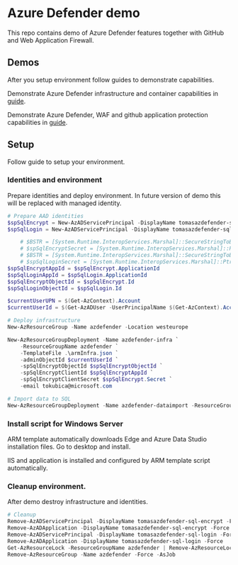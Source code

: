 # Azure Defender demo
This repo contains demo of Azure Defender features together with GitHub and Web Application Firewall.

## Demos
After you setup environment follow guides to demonstrate capabilities.

Demonstrate Azure Defender infrastructure and container capabilities in [guide](./infraDemo.md).

Demonstrate Azure Defender, WAF and github application protection capabilities in [guide](./appDemo.md).

## Setup
Follow guide to setup your environment.

### Identities and environment
Prepare identities and deploy environment. In future version of demo this will be replaced with managed identity.

```powershell
# Prepare AAD identities
$spSqlEncrypt = New-AzADServicePrincipal -DisplayName tomasazdefender-sql-encrypt -SkipAssignment
$spSqlLogin = New-AzADServicePrincipal -DisplayName tomasazdefender-sql-login -SkipAssignment

    # $BSTR = [System.Runtime.InteropServices.Marshal]::SecureStringToBSTR($spSqlEncrypt.Secret)
    # $spSqlEncryptSecret = [System.Runtime.InteropServices.Marshal]::PtrToStringAuto($BSTR)
    # $BSTR = [System.Runtime.InteropServices.Marshal]::SecureStringToBSTR($spSqlLogin.Secret)
    # $spSqlLoginSecret = [System.Runtime.InteropServices.Marshal]::PtrToStringAuto($BSTR)
$spSqlEncryptAppId = $spSqlEncrypt.ApplicationId
$spSqlLoginAppId = $spSqlLogin.ApplicationId
$spSqlEncryptObjectId = $spSqlEncrypt.Id
$spSqlLoginObjectId = $spSqlLogin.Id

$currentUserUPN = $(Get-AzContext).Account
$currentUserId = $(Get-AzADUser -UserPrincipalName $(Get-AzContext).Account).Id

# Deploy infrastructure
New-AzResourceGroup -Name azdefender -Location westeurope

New-AzResourceGroupDeployment -Name azdefender-infra `
    -ResourceGroupName azdefender `
    -TemplateFile .\armInfra.json `
    -adminObjectId $currentUserId `
    -spSqlEncryptObjectId $spSqlEncryptObjectId `
    -spSqlEncryptClientId $spSqlEncryptAppId `
    -spSqlEncryptClientSecret $spSqlEncrypt.Secret `
    -email tokubica@microsoft.com

# Import data to SQL
New-AzResourceGroupDeployment -Name azdefender-dataimport -ResourceGroupName azdefender -TemplateFile .\armSqlDataImport.json
```

### Install script for Windows Server
ARM template automatically downloads Edge and Azure Data Studio installation files. Go to desktop and install. 

IIS and application is installed and configured by ARM template script automatically.

### Cleanup environment.
After demo destroy infrastructure and identities.

```powershell
# Cleanup
Remove-AzADServicePrincipal -DisplayName tomasazdefender-sql-encrypt -Force
Remove-AzADApplication -DisplayName tomasazdefender-sql-encrypt -Force
Remove-AzADServicePrincipal -DisplayName tomasazdefender-sql-login -Force
Remove-AzADApplication -DisplayName tomasazdefender-sql-login -Force
Get-AzResourceLock -ResourceGroupName azdefender | Remove-AzResourceLock -Force
Remove-AzResourceGroup -Name azdefender -Force -AsJob
```

